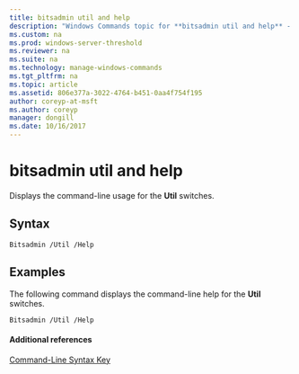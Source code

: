 ```yaml
---
title: bitsadmin util and help
description: "Windows Commands topic for **bitsadmin util and help** - Displays the command-line usage for the **Util** switches."
ms.custom: na
ms.prod: windows-server-threshold
ms.reviewer: na
ms.suite: na
ms.technology: manage-windows-commands
ms.tgt_pltfrm: na
ms.topic: article
ms.assetid: 806e377a-3022-4764-b451-0aa4f754f195
author: coreyp-at-msft
ms.author: coreyp
manager: dongill
ms.date: 10/16/2017
---
```


# bitsadmin util and help



Displays the command-line usage for the **Util** switches.

## Syntax

```
Bitsadmin /Util /Help 
```

## <a name="BKMK_examples"></a>Examples

The following command displays the command-line help for the **Util** switches.
```
Bitsadmin /Util /Help
```

#### Additional references

[Command-Line Syntax Key](command-line-syntax-key.md)